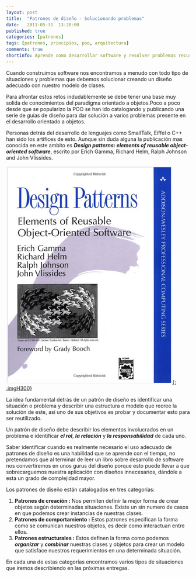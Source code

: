 ```yaml
---
layout: post
title:  "Patrones de diseño - Solucionando problemas"
date:   2011-05-31  13:28:00
published: true
categories: [patrones]
tags: [patrones, principios, poo, arquitectura]
comments: true
shortinfo: Aprende como desarrollar software y resolver problemas recurrentes con los patrones de diseño.
---
```


Cuando construimos software nos encontramos a menudo con todo tipo de situaciones y problemas que debemos solucionar creando un 
diseño adecuado con nuestro modelo de clases. 

Para afrontar estos retos indudablemente se debe tener una base muy solida de 
conocimientos del paradigma orientado a objetos.Poco a poco desde que se popularizo la POO se han ido catalogando y publicando 
una serie de guías de diseño para dar solución a varios problemas presente en el desarrollo orientado a objetos. 

Personas detrás del desarrollo de lenguajes como SmallTalk, Eiffel o C++ han sido los artífices de esto. Aunque sin duda alguna la 
publicación mas conocida en este ambito es **_Design patterns: elements of reusable object-oriented software_**, escrito por 
Erich Gamma, Richard Helm, Ralph Johnson and John Vlissides.

[![](/images/book_gof.jpg "Libro en Amazon"){: .imgH300}](http://goo.gl/3vtZb5)<br/>

La idea fundamental detrás de un patrón de diseño es identificar una 
situación o problema y describir una estructura o modelo que recree la solución de este, así uno de sus objetivos es probar y 
documentar esto para ser reutilizado.

Un patrón de diseño debe describir los elementos involucrados en un problema e identificar **_el rol_**, **_la relación_** y
**_la responsabilidad_** de cada uno.

Saber identificar cuando es realmente necesario el uso adecuado de patrones de diseño es una habilidad que se aprende con el tiempo, 
no pretendamos que al terminar de leer un libro sobre desarrollo de software nos convertiremos en unos gurus del diseño porque 
esto puede llevar a que sobrecarguemos nuestra aplicación con diseños innecesarios, dándole a esta un grado de complejidad mayor.

Los patrones de diseño están catalogados en tres categorías:

1.  **Patrones de creación :** Nos permiten definir la mejor forma de crear objetos según determinadas situaciones. 
Existe un sin numero de casos en que podemos crear instancias de nuestras clases.
2.  **Patrones de comportamiento :** Estos patrones especifican la forma como se comunican nuestros objetos, es decir como 
interactuan entre ellos.
3.  **Patrones estructurales :** Estos definen la forma como podemos **_organizar_** y **_combinar_** nuestras clases y objetos 
para crear un modelo que satisface nuestros requerimientos en una determinada situación.

En cada una de estas categorías encontramos varios tipos de situaciones que iremos describiendo en las próximas entregas.